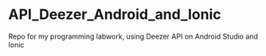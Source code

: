 # API_Deezer_Android_and_Ionic
Repo for my programming labwork, using Deezer API on Android Studio and Ionic

